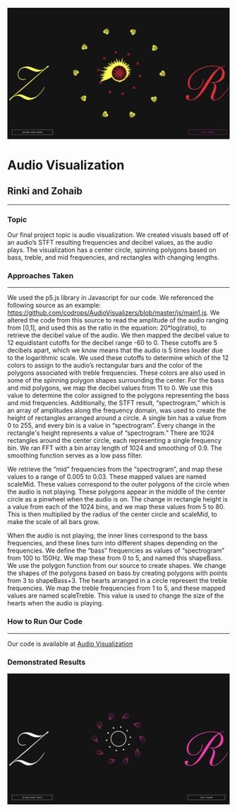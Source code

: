 ![audio off](Assets/audio_playing.png)

# Audio Visualization

## Rinki and Zohaib

---

### Topic

Our final project topic is audio visualization. We created visuals based off of an audio’s STFT resulting frequencies and decibel values, as the audio plays. The visualization has a center circle, spinning polygons based on bass, treble, and mid frequencies, and rectangles with changing lengths.

### Approaches Taken
---

We used the p5.js library in Javascript for our code. We referenced the following source as an example: https://github.com/codrops/AudioVisualizers/blob/master/js/main1.js. We altered the code from this source to read the amplitude of the audio ranging from [0,1], and used this as the ratio in the equation: 20*log(ratio), to retrieve the decibel value of the audio. We then mapped the decibel value to 12 equidistant cutoffs for the decibel range -60 to 0. These cutoffs are 5 decibels apart, which we know means that the audio is 5 times louder due to the logarithmic scale. We used these cutoffs to determine which of the 12 colors to assign to the audio’s rectangular bars and the color of the polygons associated with treble frequencies. These colors are also used in some of the spinning polygon shapes surrounding the center. For the bass and mid polygons, we map the decibel values from 11 to 0. We use this value to determine the color assigned to the polygons representing the bass and mid frequencies.
Additionally, the STFT result, “spectrogram,” which is an array of amplitudes along the frequency domain, was used to create the height of rectangles arranged around a circle. A single bin has a value from 0 to 255, and every bin is a value in “spectrogram”. Every change in the rectangle's height represents a value of “spectrogram.” There are 1024 rectangles around the center circle, each representing a single frequency bin. We ran FFT with a bin array length of 1024 and smoothing of 0.9. The smoothing function serves as a low pass filter.

We retrieve the “mid” frequencies from the “spectrogram”, and map these values to a range of 0.005 to 0.03. These mapped values are named scaleMid. These values correspond to the outer polygons of the circle when the audio is not playing. These polygons appear in the middle of the center circle as a pinwheel when the audio is on. The change in rectangle height is a value from each of the 1024 bins, and we map these values from 5 to 80. This is then multiplied by the radius of the center circle and scaleMid, to make the scale of all bars grow.

When the audio is not playing, the inner lines correspond to the bass frequencies, and these lines turn into different shapes depending on the frequencies. We define the “bass” frequencies as values of “spectrogram” from 100 to 150Hz. We map these from 0 to 5, and named this shapeBass. We use the polygon function from our source to create shapes. We change the shapes of the polygons based on bass by creating polygons with points from 3 to shapeBass+3.
The hearts arranged in a circle represent the treble frequencies. We map the treble frequencies from 1 to 5, and these mapped values are named scaleTreble. This value is used to change the size of the hearts when the audio is playing.

### How to Run Our Code
---

Our code is available at [Audio Visualization](https://zdon-official.github.io/Music-Informatics-Final/.)

### Demonstrated Results

![audio playing](Assets/audio_off.png)

